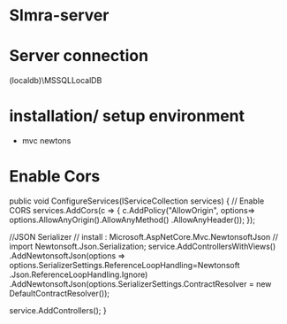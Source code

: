 # SImra-server

# Server connection
(localdb)\MSSQLLocalDB

# installation/ setup environment
* mvc newtons


# Enable Cors
public void ConfigureServices(IServiceCollection services)
{
  // Enable CORS
  services.AddCors(c => {
    c.AddPolicy("AllowOrigin", options=> options.AllowAnyOrigin().AllowAnyMethod()
    .AllowAnyHeader());
  });

  //JSON Serializer
  // install : Microsoft.AspNetCore.Mvc.NewtonsoftJson
  // import Newtonsoft.Json.Serialization;
  service.AddControllersWithViews()
  .AddNewtonsoftJson(options =>
  options.SerializerSettings.ReferenceLoopHandling=Newtonsoft
  .Json.ReferenceLoopHandling.Ignore)
  .AddNewtonsoftJson(options.SerializerSettings.ContractResolver
  = new DefaultContractResolver());

  service.AddControllers();
}
